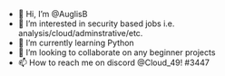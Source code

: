- 👋 Hi, I’m @AuglisB
- 👀 I’m interested in security based jobs i.e. analysis/cloud/adminstrative/etc.
- 🌱 I’m currently learning Python
- 💞️ I’m looking to collaborate on any beginner projects
- 📫 How to reach me on discord @Cloud_49! #3447

<!---
AuglisB/AuglisB is a ✨ special ✨ repository because its `README.md` (this file) appears on your GitHub profile.
You can click the Preview link to take a look at your changes.
--->
